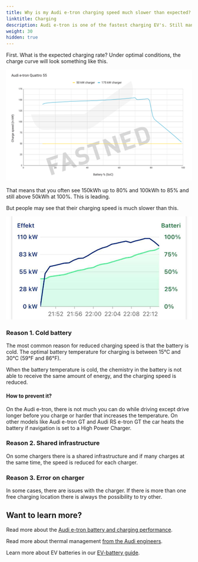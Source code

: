 ```yaml
---
title: Why is my Audi e-tron charging speed much slower than expected?
linktitle: Charging
description: Audi e-tron is one of the fastest charging EV's. Still many experience slower charging speed than expected. Why is that? 
weight: 30
hidden: true
---
```


First. What is the expected charging rate? Under optimal conditions, the charge curve will look something like this.

![Charging curve](../../../drivetrain/battery/chargespeed55.png "Charging curve e-tron 55 optimal conditions")

That means that you often see 150kWh up to 80% and 100kWh to 85% and still above 50kWh at 100%. This is leading.

But people may see that their charging speed is much slower than this.

![Slow charging](slowcharging1.jpg "Example 1 - slow charging curve")

### Reason 1. Cold battery

The most common reason for reduced charging speed is that the battery is cold. The optimal battery temperature  for charging is between 15°C and 30°C (59°F and 86°F).

When the battery temperature is cold, the chemistry in the battery is not able to receive the same amount of energy, and the charging speed is reduced.

#### How to prevent it?

On the Audi e-tron, there is not much you can do while driving except drive longer before you charge or harder that increases the temperature. On other models like Audi e-tron GT and Audi RS e-tron GT the car heats the battery if navigation is set to a High Power Charger.

### Reason 2. Shared infrastructure

On some chargers there is a shared infrastructure and if many charges at the same time, the speed is reduced for each charger.

### Reason 3. Error on charger

In some cases, there are issues with the charger. If there is more than one free charging location there is always the possibility to try other.

## Want to learn more?

Read more about the [Audi e-tron battery and charging performance](../../../drivetrain/battery/).

Read more about thermal management [from the Audi engineers](../../../../../articles/thermalmanagementwinter/).

Learn more about EV batteries in our [EV-battery guide](../../../../../technology/battery/).